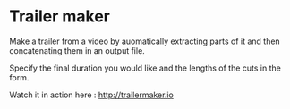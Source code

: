# Trailer maker
Make a trailer from a video by auomatically extracting parts of it and then concatenating them in an output file.

Specify the final duration you would like and the lengths of the cuts in the form.

Watch it in action here : http://trailermaker.io


